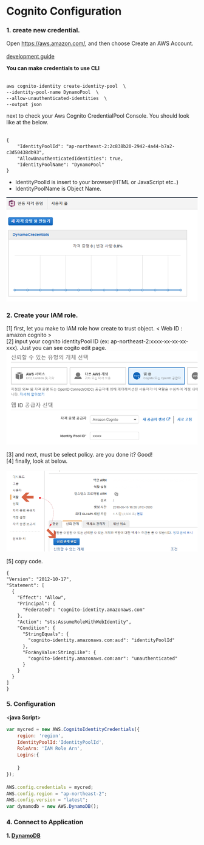 # Cognito Configuration

### 1. create new credential.
Open https://aws.amazon.com/, and then choose Create an AWS Account.<br><br>
[development guide]

**You can make credentials to use CLI**

```

aws cognito-identity create-identity-pool  \
--identity-pool-name DynamoPool  \
--allow-unauthenticated-identities  \
--output json

```
next to check your Aws Cognito CredentialPool Console.
You should look like at the below.

```

{
    "IdentityPoolId": "ap-northeast-2:2c838b20-2942-4a44-b7a2-c3d50438db93",
    "AllowUnauthenticatedIdentities": true,
    "IdentityPoolName": "DynamoPool"
}

```

* IdentityPoolId is insert to your browser(HTML or JavaScript etc..)
* IdentityPoolName is Object Name.

![alt text](https://github.com/oryondark/-/blob/master/AWS_Cognito/%EC%BD%94%EA%B7%B8%EB%8B%88%ED%86%A0_%EC%9E%90%EA%B2%A9%EC%A6%9D%EB%AA%85%ED%92%80%EC%83%9D%EC%84%B1.png)

### 2. Create your IAM role.
  [1] first, let you make to IAM role how create to trust object. < Web ID : amazon cognito > <br>
  [2] input your cognito identityPool ID (ex: ap-northeast-2:xxxx-xx-xx-xx-xxx). Just you can see cogito edit page. <br>
  ![alt text](https://github.com/oryondark/-/blob/master/AWS_Cognito/IAM%EC%A0%95%EC%B1%85%EC%83%9D%EC%84%B1.png)
  
  [3] and next, must be select policy. are you done it? Good!<br>
  [4] finally, look at below.<br><br>
  ![alt text](https://github.com/oryondark/-/blob/master/AWS_Cognito/%EC%8B%A0%EB%A2%B0%EA%B4%80%EA%B3%84%ED%8E%B8%EC%A7%91.png)<br>
  
  [5] copy code.
  ```
  {
  "Version": "2012-10-17",
  "Statement": [
    {
      "Effect": "Allow",
      "Principal": {
        "Federated": "cognito-identity.amazonaws.com"
      },
      "Action": "sts:AssumeRoleWithWebIdentity",
      "Condition": {
        "StringEquals": {
          "cognito-identity.amazonaws.com:aud": "identityPoolId"
        },
        "ForAnyValue:StringLike": {
          "cognito-identity.amazonaws.com:amr": "unauthenticated"
        }
      }
    }
  ]
}
  ```

### 5. Configuration
\<**java Script**\>
```Javascript
var mycred = new AWS.CognitoIdentityCredentials({
	region: 'region',
	IdentityPoolId:'IdentityPoolId',
	RoleArn: 'IAM Role Arn',
	Logins:{

	}
});    

AWS.config.credentials = mycred;
AWS.config.region = "ap-northeast-2";
AWS.config.version = "latest";
var dynamodb = new AWS.DynamoDB();
```
  
### 4. Connect to Application <br>

  **1\. [DynamoDB]**
  


[development guide]:https://aws.amazon.com/ko/cognito/getting-started/ "cognito page"
[DynamoDB]:https:// ""
